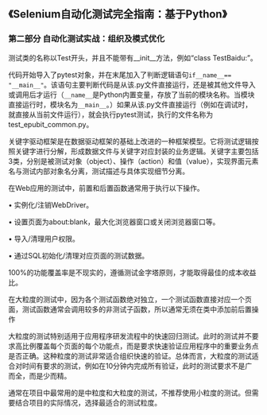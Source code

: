## 《Selenium自动化测试完全指南：基于Python》

###  第二部分 自动化测试实战：组织及模式优化

测试类的名称以Test开头，并且不能带有__init__方法，例如“class TestBaidu:”。

代码开始导入了pytest对象，并在末尾加入了判断逻辑语句```if__name__== "__main__"```。该语句主要判断代码是从该.py文件直接运行，还是被其他文件导入或调用后才运行（```__name__```是Python内置变量，存放了当前的模块名称。当模块直接运行时，模块名为```__main__```。）如果从该.py文件直接运行（例如在调试时，就直接从当前文件运行），就会执行pytest测试，执行的文件名称为test_epubit_common.py。

关键字驱动框架是在数据驱动框架的基础上改进的一种框架模型。它将测试逻辑按照关键字进行分解，形成数据文件与关键字对应封装的业务逻辑。关键字主要包括3类，分别是被测试对象（object）、操作（action）和值（value），实现界面元素名与测试内部对象名分离，测试描述与具体实现细节分离。

在Web应用的测试中，前置和后置函数通常用于执行以下操作。

•  实例化/注销WebDriver。

•  设置页面为about:blank，最大化浏览器窗口或关闭浏览器窗口等。

•  导入/清理用户权限。

•  通过SQL初始化/清理对应页面的测试数据。



100%的功能覆盖率是不现实的，遵循测试金字塔原则，才能取得最佳的成本收益比。



在大粒度的测试中，因为各个测试函数绝对独立，一个测试函数直接对应一个页面，测试函数通常会调用较多的非测试子函数，所以通常无须在类中添加前后置操作

大粒度的测试特别适用于应用程序研发流程中的快速回归测试。此时的测试并不要求高比例覆盖每个页面的每个功能点，而是要求快速验证应用程序中的重要业务点是否正确。这种粒度的测试非常适合组织快速的验证。总体而言，大粒度的测试适合对时间有要求的测试，例如在10分钟内完成所有验证，此时的测试要求不是广而全，而是少而精。

通常在项目中最常用的是中粒度和大粒度的测试，不推荐使用小粒度的测试。但需要结合项目的实际情况，选择最适合的测试粒度。